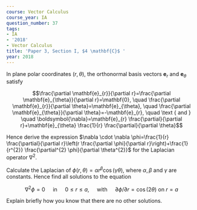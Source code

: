 ```yaml
---
course: Vector Calculus
course_year: IA
question_number: 37
tags:
- IA
- '2018'
- Vector Calculus
title: 'Paper 3, Section I, $4 \mathbf{C}$ '
year: 2018
---
```




In plane polar coordinates $(r, \theta)$, the orthonormal basis vectors $\mathbf{e}_{r}$ and $\mathbf{e}_{\theta}$ satisfy

$$\frac{\partial \mathbf{e}_{r}}{\partial r}=\frac{\partial \mathbf{e}_{\theta}}{\partial r}=\mathbf{0}, \quad \frac{\partial \mathbf{e}_{r}}{\partial \theta}=\mathbf{e}_{\theta}, \quad \frac{\partial \mathbf{e}_{\theta}}{\partial \theta}=-\mathbf{e}_{r}, \quad \text { and } \quad \boldsymbol{\nabla}=\mathbf{e}_{r} \frac{\partial}{\partial r}+\mathbf{e}_{\theta} \frac{1}{r} \frac{\partial}{\partial \theta}$$

Hence derive the expression $\nabla \cdot \nabla \phi=\frac{1}{r} \frac{\partial}{\partial r}\left(r \frac{\partial \phi}{\partial r}\right)+\frac{1}{r^{2}} \frac{\partial^{2} \phi}{\partial \theta^{2}}$ for the Laplacian operator $\nabla^{2}$.

Calculate the Laplacian of $\phi(r, \theta)=\alpha r^{\beta} \cos (\gamma \theta)$, where $\alpha, \beta$ and $\gamma$ are constants. Hence find all solutions to the equation

$$\nabla^{2} \phi=0 \quad \text { in } \quad 0 \leqslant r \leqslant a, \quad \text { with } \quad \partial \phi / \partial r=\cos (2 \theta) \text { on } r=a$$

Explain briefly how you know that there are no other solutions.